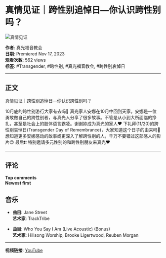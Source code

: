 # 真情见证｜跨性别追悼日—你认识跨性别吗？

![真情见证](https://i.ytimg.com/vi/RVr4T_JbxJ0/hqdefault.jpg?sqp=-oaymwEmCKgBEF5IWvKriqkDGQgBFQAAiEIYAdgBAeIBCggYEAIYBjgBQAE=&rs=AOn4CLAlOIaR5fV_7MsaJCSRYEsEYhvI-Q)

**作者**: 真光福音教会  
**日期**: Premiered Nov 17, 2023  
**观看次数**: 562 views  
**标签**: #Transgender, #跨性别, #真光福音教会, #跨性别哀悼日  

---

## 正文

真情见证｜跨性别追悼日—你认识跨性别吗？

10月底的跨性别游行大家有去吗🤗 真光家人安娜在10月中回到天家。安娜是一位勇敢做自己的跨性别者，与真光人分享了很多故事。不管是从小到大所面临的挣扎，甚至是社会上的肢体语言霸凌。谢谢妳成为真光的家人❤️ 下礼拜(11/20)的跨性别哀悼日(Transgender Day of Remembrance)，大家知道这个日子的由来吗🤔 想知道更多安娜感动的故事或更深入了解跨性别的人，千万不要错过这部感人的影片😌 最后❗️❗️ 特别邀请多元性别的和跨性别朋友来真光❤️ 

---

## 评论
**Top comments**  
**Newest first**

## 音乐
- **曲目**: Jane Street  
  **艺术家**: TrackTribe  

- **曲目**: Who You Say I Am (Live Acoustic) (Bonus)  
  **艺术家**: Hillsong Worship, Brooke Ligertwood, Reuben Morgan  

---

**视频链接**: [YouTube](https://www.youtube.com/watch?v=RVr4T_JbxJ0)